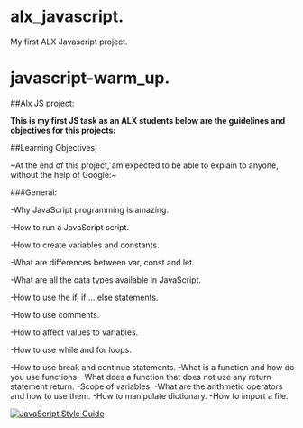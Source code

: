 # alx_javascript.

My first ALX Javascript project.

# javascript-warm_up.

##Alx JS project:

**This is my first JS task as an ALX students below are the guidelines and objectives for this projects:**

##Learning Objectives;

~At the end of this project, am  expected to be able to explain to anyone, without the help of Google:~

###General:

-Why JavaScript programming is amazing.

-How to run a JavaScript script.

-How to create variables and constants.

-What are differences between var, const and let.

-What are all the data types available in JavaScript.

-How to use the if, if ... else statements.

-How to use comments.

-How to affect values to variables.

-How to use while and for loops.

-How to use break and continue statements.
-What is a function and how do you use functions.
-What does a function that does not use any return statement return.
-Scope of variables.
-What are the arithmetic operators and how to use them.
-How to manipulate dictionary.
-How to import a file.

[![JavaScript Style Guide](https://cdn.rawgit.com/standard/standard/master/badge.svg)](https://github.com/standard/standard)

